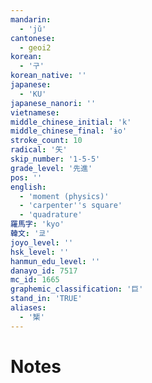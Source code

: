 ```yaml
---
mandarin:
  - 'jǔ'
cantonese:
  - geoi2
korean:
  - '구'
korean_native: ''
japanese:
  - 'KU'
japanese_nanori: ''
vietnamese:
middle_chinese_initial: 'k'
middle_chinese_final: 'ɨo'
stroke_count: 10
radical: '矢'
skip_number: '1-5-5'
grade_level: '先進'
pos: ''
english:
  - 'moment (physics)'
  - 'carpenter''s square'
  - 'quadrature'
羅馬字: 'kyo'
韓文: '쿄'
joyo_level: ''
hsk_level: ''
hanmun_edu_level: ''
danayo_id: 7517
mc_id: 1665
graphemic_classification: '巨'
stand_in: 'TRUE'
aliases:
  - '榘'
---
```


# Notes
